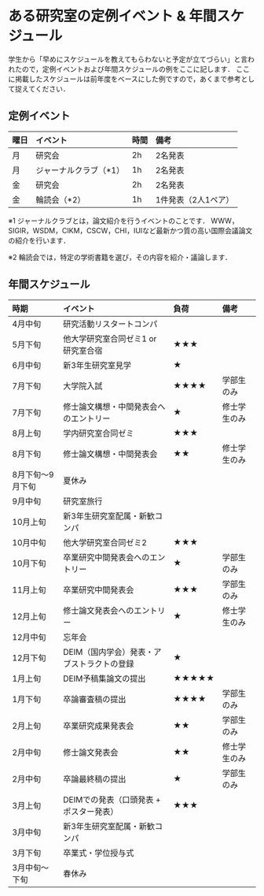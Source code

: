 # ある研究室の定例イベント & 年間スケジュール
学生から「早めにスケジュールを教えてもらわないと予定が立てづらい」と言われたので，定例イベントおよび年間スケジュールの例をここに記します．
ここに掲載したスケジュールは前年度をベースにした例ですので，あくまで参考として捉えてください．


## 定例イベント
| 曜日 | イベント | 時間 | 備考|
|:---|:---|:---|:---|
|月 |研究会 |2h |2名発表 |
|月 |ジャーナルクラブ（*1） |1h |2名発表 |
|金 |研究会 |2h |2名発表 |
|金 |輪読会（*2） |1h |1件発表（2人1ペア） |

※1 ジャーナルクラブとは，論文紹介を行うイベントのことです．
WWW，SIGIR，WSDM，CIKM，CSCW，CHI，IUIなど最新かつ質の高い国際会議論文の紹介を行います．

※2 輪読会では，特定の学術書籍を選び，その内容を紹介・議論します．


## 年間スケジュール
| 時期 | イベント |負荷 |備考 |
|:---|:---|:---|:---|
|4月中旬 |研究活動リスタートコンパ | | |
|5月下旬 |他大学研究室合同ゼミ1 or 研究室合宿|★★★ | |
|6月中旬 |新3年生研究室見学 |★ | |
|7月下旬 |大学院入試 |★★★★ |学部生のみ |
|7月下旬 |修士論文構想・中間発表会へのエントリー |★ |修士学生のみ |
|8月上旬 |学内研究室合同ゼミ |★★★ | |
|8月下旬 |修士論文構想・中間発表会 |★★ |修士学生のみ | 
|8月下旬〜9月下旬 |夏休み | | |
|9月中旬 |研究室旅行 | | |
|10月上旬 |新3年生研究室配属・新歓コンパ | | |
|10月中旬 |他大学研究室合同ゼミ2 |★★★ | |
|10月下旬 |卒業研究中間発表会へのエントリー |★ |学部生のみ |
|11月上旬 |卒業研究中間発表会 |★★★ |学部生のみ |
|12月上旬 |修士論文発表会へのエントリー |★ |修士学生のみ |
|12月中旬 |忘年会 | | |
|12月下旬 |DEIM（国内学会）発表・アブストラクトの登録 |★ | |
|1月上旬 |DEIM予稿集論文の提出 |★★★★★ | |
|1月下旬 |卒論審査稿の提出 |★★★★ |学部生のみ |
|2月上旬 |卒業研究成果発表会 |★★ |学部生のみ |
|2月中旬 |修士論文発表会 |★★ |修士学生のみ |
|2月中旬 |卒論最終稿の提出 |★ |学部生のみ |
|3月上旬 |DEIMでの発表（口頭発表 + ポスター発表） |★★★ | |
|3月中旬 |新3年生研究室配属・新歓コンパ | | |
|3月下旬 |卒業式・学位授与式 | | |
|3月中旬〜下旬 |春休み | | |

